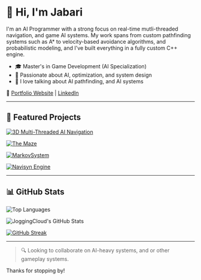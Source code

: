 # 👋 Hi, I'm Jabari

I'm an AI Programmer with a strong focus on real-time mutli-threaded navigation, and game AI systems. My work spans from custom pathfinding systems such as A* to velocity-based avoidance algorithms, and probabilistic modeling, and I've built everything in a fully custom C++ engine. 

* 🎓 Master's in Game Development (AI Specialization)
* 🧠 Passionate about AI, optimization, and system design
* 💬 I love talking about AI pathfinding, and AI systems

📌 [Portfolio Website](https://sites.google.com/view/jabari-belgrave/home) | [LinkedIn](https://www.linkedin.com/in/jabaribelgrave/)

---

## 📌 Featured Projects

[![3D Multi-Threaded AI Navigation](https://github-readme-stats.vercel.app/api/pin/?username=JoggingCloud\&repo=3D-Multi-Threaded-AI-Navigation-with-Pathfinding-and-Obstacle-Avoidance\&theme=tokyonight)](https://github.com/JoggingCloud/3D-Multi-Threaded-AI-Navigation-with-Pathfinding-and-Obstacle-Avoidance)

[![The Maze](https://github-readme-stats.vercel.app/api/pin/?username=JoggingCloud\&repo=The-Maze\&theme=tokyonight)](https://github.com/JoggingCloud/The-Maze)

[![MarkovSystem](https://github-readme-stats.vercel.app/api/pin/?username=JoggingCloud\&repo=Markov-Chain-System\&theme=tokyonight)](https://github.com/JoggingCloud/Markov-Chain-System)

[![Navisyn Engine](https://github-readme-stats.vercel.app/api/pin/?username=JoggingCloud\&repo=Navisyn-Engine\&theme=tokyonight)](https://github.com/JoggingCloud/Navisyn-Engine)

---

## 📊 GitHub Stats

![Top Languages](https://github-readme-stats.vercel.app/api/top-langs/?username=JoggingCloud\&layout=compact\&theme=tokyonight\&hide_border=true)

![JoggingCloud's GitHub Stats](https://github-readme-stats.vercel.app/api?username=JoggingCloud\&show_icons=true\&theme=tokyonight\&hide_border=true\&count_private=true\&include_all_commits=true)

[![GitHub Streak](https://streak-stats.demolab.com?user=JoggingCloud\&theme=tokyonight\&hide_border=true)](https://git.io/streak-stats)

---

> 🔍 Looking to collaborate on AI-heavy systems, and or other gameplay systems.

Thanks for stopping by!
